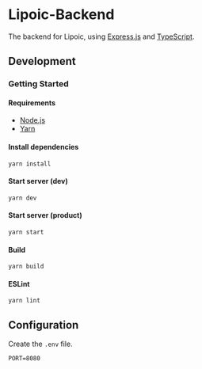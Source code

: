 # Lipoic-Backend

The backend for Lipoic, using [Express.js](https://expressjs.com/) and [TypeScript](https://www.typescriptlang.org/).

## Development

### Getting Started

#### Requirements

- [Node.js](https://nodejs.org)
- [Yarn](https://yarnpkg.com/getting-started/install)

#### Install dependencies

```shell
yarn install
```

#### Start server (dev)

```shell
yarn dev
```

#### Start server (product)

```shell
yarn start
```

#### Build

```shell
yarn build
```

#### ESLint

```shell
yarn lint
```

## Configuration

Create the `.env` file.

```env
PORT=8080
```
